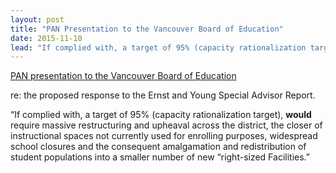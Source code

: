```yaml
---
layout: post
title: "PAN Presentation to the Vancouver Board of Education"
date: 2015-11-10
lead: "If complied with, a target of 95% (capacity rationalization target), would require massive restructuring and upheaval across the district."
---
```


[PAN presentation to the Vancouver Board of Education](/downloads/pan_presentation_to_the_vbe_regarding_the_proposed_response_to_the_ey_report.pdf)

re: the proposed response to the Ernst and Young Special Advisor Report. ​

“If complied with, a target of 95% (capacity rationalization target), **would** require massive restructuring and upheaval across the district, the closer of instructional spaces not currently used for enrolling purposes, widespread school closures and the consequent amalgamation and redistribution of student populations into a smaller number of new “right-sized Facilities.”